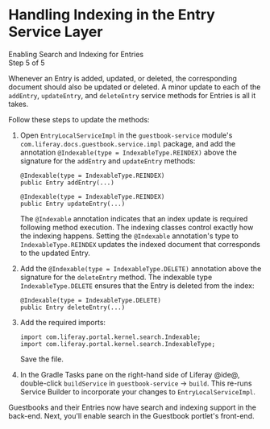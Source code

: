 # Handling Indexing in the Entry Service Layer [](id=handling-indexing-in-the-entry-service-layer)

<div class="learn-path-step">
    <p>Enabling Search and Indexing for Entries<br>Step 5 of 5</p>
</div>

Whenever an Entry is added, updated, or deleted, the corresponding document
should also be updated or deleted. A minor update to each of the `addEntry`,
`updateEntry`, and `deleteEntry` service methods for Entries is all it takes. 

Follow these steps to update the methods: 

1.  Open `EntryLocalServiceImpl` in the `guestbook-service` module's 
    `com.liferay.docs.guestbook.service.impl` package, and add the annotation 
    `@Indexable(type = IndexableType.REINDEX)` above the signature for the 
    `addEntry` and `updateEntry` methods:

        @Indexable(type = IndexableType.REINDEX)
        public Entry addEntry(...)

        @Indexable(type = IndexableType.REINDEX)
        public Entry updateEntry(...)

    The `@Indexable` annotation indicates that an index update is required
    following method execution. The indexing classes control exactly how the
    indexing happens. Setting the `@Indexable` annotation's type to
    `IndexableType.REINDEX` updates the indexed document that corresponds to the
    updated Entry. 

2.  Add the `@Indexable(type = IndexableType.DELETE)` annotation above the 
    signature for the `deleteEntry` method. The indexable type 
    `IndexableType.DELETE` ensures that the Entry is deleted from the index: 

        @Indexable(type = IndexableType.DELETE)
        public Entry deleteEntry(...)

3.  Add the required imports:

        import com.liferay.portal.kernel.search.Indexable;
        import com.liferay.portal.kernel.search.IndexableType;

    Save the file. 

4.  In the Gradle Tasks pane on the right-hand side of Liferay @ide@, 
    double-click `buildService` in `guestbook-service` &rarr; `build`. This 
    re-runs Service Builder to incorporate your changes to 
    `EntryLocalServiceImpl`. 

Guestbooks and their Entries now have search and indexing support in the
back-end. Next, you'll enable search in the Guestbook portlet's front-end. 
